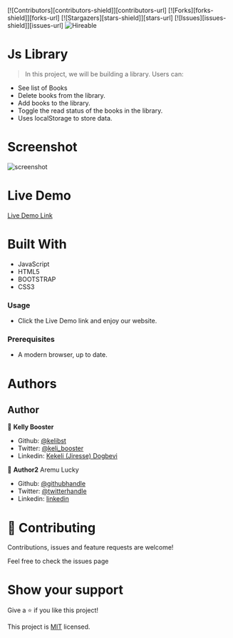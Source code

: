 <!--
*** Thanks for checking out this README Template. If you have a suggestion that would
*** make this better, please fork the repo and create a pull request or simply open
*** an issue with the tag "enhancement".
*** Thanks again! Now go create something AMAZING! :D
-->

<!-- PROJECT SHIELDS -->
<!--
*** I'm using markdown "reference style" links for readability.
*** Reference links are enclosed in brackets [ ] instead of parentheses ( ).
*** See the bottom of this document for the declaration of the reference variables
*** for contributors-url, forks-url, etc. This is an optional, concise syntax you may use.
*** https://www.markdownguide.org/basic-syntax/#reference-style-links
-->
[![Contributors][contributors-shield]][contributors-url] 
[![Forks][forks-shield]][forks-url] 
[![Stargazers][stars-shield]][stars-url] 
[![Issues][issues-shield]][issues-url] 
![Hireable](https://cdn.rawgit.com/hiendv/hireable/master/styles/default/yes.svg) 

# Js Library

> In this project, we will be building a library. 
Users can: 
- See list of Books
- Delete books from the library.
- Add books to the library.
- Toggle the read status of the books in the library.
- Uses localStorage to store data.

#  Screenshot
![screenshot](./assets/images/Screenshot.png)

# Live Demo
[Live Demo Link](https://goofy-engelbart-637e70.netlify.app/)

# Built With

- JavaScript
- HTML5
- BOOTSTRAP
- CSS3

### Usage

- Click the Live Demo link and enjoy our website.

### Prerequisites

- A modern browser, up to date.


# Authors

## Author

👤 **Kelly Booster**

- Github: [@kelibst](https://github.com/kelibst)
- Twitter: [@keli_booster](https://twitter.com/keli_booster)
- Linkedin: [Kekeli (Jiresse) Dogbevi
](https://www.linkedin.com/in/kekeli-dogbevi-jiresse/)

👤 **Author2**
Aremu Lucky

- Github: [@githubhandle](https://github.com/Luckyaremu)
- Twitter: [@twitterhandle](@luckyaremu)
- Linkedin: [linkedin]()

# 🤝 Contributing
Contributions, issues and feature requests are welcome!

Feel free to check the issues page

# Show your support
Give a ⭐️ if you like this project!

This project is [MIT](lic.url) licensed.